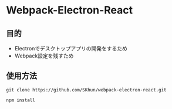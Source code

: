 # Webpack-Electron-React

## 目的
- Electronでデスクトップアプリの開発をするため
- Webpack設定を残すため

## 使用方法
`git clone https://github.com/SKhun/webpack-electron-react.git`

`npm install`
